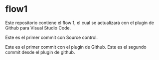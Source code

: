 # flow1
Este repositorio contiene el flow 1, el cual se actualizará con el plugin de Github para Visual Studio Code.

Este es el primer commit con Source control.

Este es el primer commit con el plugin de Github.
Este es el segundo commit desde el plugin de github.